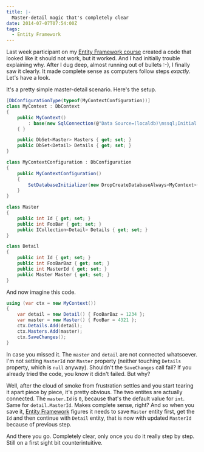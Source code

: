 ```yaml
---
title: |-
  Master-detail magic that's completely clear
date: 2014-07-07T07:54:00Z
tags:
  - Entity Framework
---
```

Last week participant on my [Entity Framework course][1] created a code that looked like it should not work, but it worked. And I had initially trouble explaining why. After I dug deep, almost running out of bullets :-), I finally saw it clearly. It made complete sense as computers follow steps _exactly_. Let's have a look.

<!-- excerpt -->

It's a pretty simple master-detail scenario. Here's the setup.

```csharp
[DbConfigurationType(typeof(MyContextConfiguration))]
class MyContext : DbContext
{
	public MyContext()
		: base(new SqlConnection(@"Data Source=(localdb)\mssql;Initial Catalog=test;Integrated Security=True"), true)
	{ }

	public DbSet<Master> Masters { get; set; }
	public DbSet<Detail> Details { get; set; }
}

class MyContextConfiguration : DbConfiguration
{
	public MyContextConfiguration()
	{
		SetDatabaseInitializer(new DropCreateDatabaseAlways<MyContext>());
	}
}

class Master
{
	public int Id { get; set; }
	public int FooBar { get; set; }
	public ICollection<Detail> Details { get; set; }
}

class Detail
{
	public int Id { get; set; }
	public int FooBarBaz { get; set; }
	public int MasterId { get; set; }
	public Master Master { get; set; }
}
```

And now imagine this code.

```csharp
using (var ctx = new MyContext())
{
	var detail = new Detail() { FooBarBaz = 1234 };
	var master = new Master() { FooBar = 4321 };
	ctx.Details.Add(detail);
	ctx.Masters.Add(master);
	ctx.SaveChanges();
}
```

In case you missed it. The `master` and `detail` are not connected whatsoever. I'm not setting `MasterId` nor `Master` property (neither touching `Details` property, which is `null` anyway). Shouldn't the `SaveChanges` call fail? If you already tried the code, you know it didn't failed. But why?

Well, after the cloud of smoke from frustration settles and you start tearing it apart piece by piece, it's pretty obvious. The two entites are actually connected. The `master.Id` is `0`, because that's the default value for `int`. Same for `detail.MasterId`. Makes complete sense, right? And so when you save it, [Entity Framework][2] figures it needs to save `Master` entity first, get the `Id` and then continue with `Detail` entity, that is now with updated `MasterId` because of previous step.

And there you go. Completely clear, only once you do it really step by step. Still on a first sight bit counterintuitive.

[1]: http://www.x2develop.com
[2]: http://msdn.com/ef